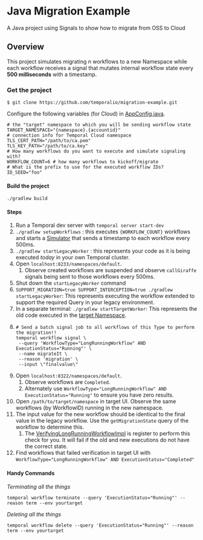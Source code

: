 # Java Migration Example
A Java project using Signals to show how to migrate from OSS to Cloud

## Overview

This project simulates migrating _n_ workflows to a new Namespace while each workflow receives a signal that mutates internal workflow
state every **500 milliseconds** with a timestamp.


### Get the project
```
$ git clone https://github.com/temporalio/migration-example.git
```

Configure the following  variables (for Cloud) in [AppConfig.java](/src/main/java/io.temporal.migration.signaled/AppConfig.java).
```
# the "target" namespace to which you will be sending workflow state
TARGET_NAMESPACE="{namespace}.{accountid}"
# connection info for Temporal Cloud namespace
TLS_CERT_PATH="/path/to/ca.pem"
TLS_KEY_PATH="/path/to/ca.key"
# How many workflows do you want to execute and simulate signaling with?
WORKFLOW_COUNT=6 # how many workflows to kickoff/migrate
# What is the prefix to use for the executed workflow IDs?
ID_SEED="foo" 
```

#### Build the project

```
./gradlew build
```

#### Steps
1. Run a Temporal dev server with `temporal server start-dev`
1. `./gradlew setupWorkflows` : this executes `{WORKFLOW_COUNT}` workflows and starts a [Simulator](/src/main/java/io.temporal.migration.signaled/Simulation) that sends a timestamp to each workflow every 500ms.
1. `./gradlew startLegacyWorker` : this represents your code as it is being executed _today_ in your own Temporal cluster.
1. Open `localhost:8233/namespaces/default`.
    1. Observe created workflows are suspended and observe `callGiraffe` signals being sent to those workflows every 500ms.
1. Shut down the `startLegacyWorker` command
1. `SUPPORT_MIGRATION=true SUPPORT_INTERCEPTION=true ./gradlew startLegacyWorker`: This represents executing the workflow extended to support the required Query in your legacy environment.
1. In a separate terminal: `./gradlew startTargetWorker`: This represents the old code executed in the [target Namespace](/src/main/java/io.temporal.migration.signaled/TargetWorker).
1. ```
   # Send a batch signal job to all workflows of this Type to perform the migration!!
   temporal workflow signal \
    --query 'WorkflowType="LongRunningWorkflow" AND ExecutionStatus="Running"' \
    --name migrateIt \
    --reason 'migration' \
    --input \"finalvalue\" 
   ```
1. Open `localhost:8322/namespaces/default`.
    1. Observe workflows are `Completed`.
    1. Alternately use `WorkflowType="LongRunningWorkflow" AND ExecutionStatus="Running"` to ensure you have zero results.
1. Open `/path/to/target/namespace` in target UI. Observe the same workflows (by WorkflowID) running in the new namespace.
1. The input value for the new workflow should be identical to the final value in the legacy workflow. Use the `getMigrationState` query of the workflow to determine this.
    1. The [VerifyingLongRunningWorkflowImpl](/src/main/java/io.temporal.migration.signaled/VerifyingLongRunningWorkflowImpl) is register to perform this check for you. It will fail if the old and new executions do not have the correct state.
1. Find workflows that failed verification in target UI with `WorkflowType="LongRunningWorkflow" AND ExecutionStatus="Completed"`

#### Handy Commands

_Terminating all the things_
```
temporal workflow terminate --query 'ExecutionStatus="Running"' --reason term --env yourtarget
```

_Deleting all the things_
```
temporal workflow delete --query 'ExecutionStatus="Running"' --reason term --env yourtarget
```
